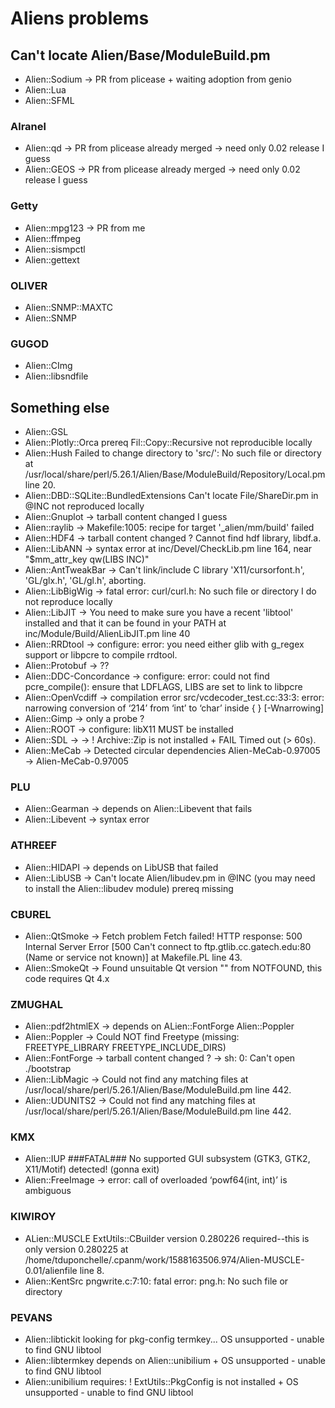 # Aliens problems

## Can't locate Alien/Base/ModuleBuild.pm
- Alien::Sodium -> PR from plicease + waiting adoption from genio
- Alien::Lua
- Alien::SFML

### Alranel 
- Alien::qd -> PR from plicease already merged -> need only 0.02 release I guess
- Alien::GEOS  -> PR from plicease already merged -> need only 0.02 release I guess

### Getty
- Alien::mpg123 -> PR from me
- Alien::ffmpeg
- Alien::sismpctl
- Alien::gettext

### OLIVER
- Alien::SNMP::MAXTC
- Alien::SNMP

### GUGOD 
- Alien::CImg
- Alien::libsndfile


## Something else
- Alien::GSL
- Alien::Plotly::Orca prereq Fil::Copy::Recursive not reproducible locally
- Alien::Hush Failed to change directory to 'src/': No such file or directory at /usr/local/share/perl/5.26.1/Alien/Base/ModuleBuild/Repository/Local.pm line 20.
- Alien::DBD::SQLite::BundledExtensions Can't locate File/ShareDir.pm in @INC not reproduced locally
- Alien::Gnuplot -> tarball content changed I guess
- Alien::raylib -> Makefile:1005: recipe for target '_alien/mm/build' failed
- Alien::HDF4 -> tarball content changed ? Cannot find hdf library, libdf.a.
- Alien::LibANN -> syntax error at inc/Devel/CheckLib.pm line 164, near "$mm_attr_key qw(LIBS INC)"
- Alien::AntTweakBar -> Can't link/include C library 'X11/cursorfont.h', 'GL/glx.h', 'GL/gl.h', aborting.
- Alien::LibBigWig -> fatal error: curl/curl.h: No such file or directory I do not reproduce locally
- Alien::LibJIT -> You need to make sure you have a recent 'libtool' installed and that it can be found in your PATH at inc/Module/Build/AlienLibJIT.pm line 40
- Alien::RRDtool -> configure: error: you need either glib with g_regex support or libpcre to compile rrdtool.
- Alien::Protobuf -> ??
- Alien::DDC-Concordance -> configure: error: could not find pcre_compile(): ensure that LDFLAGS, LIBS are set to link to libpcre
- Alien::OpenVcdiff -> compilation error src/vcdecoder_test.cc:33:3: error: narrowing conversion of ‘214’ from ‘int’ to ‘char’ inside { } [-Wnarrowing]
- Alien::Gimp -> only a probe ?
- Alien::ROOT -> configure: libX11 MUST be installed
- Alien::SDL -> -> !  Archive::Zip is not installed + FAIL Timed out (> 60s).
- Alien::MeCab -> Detected circular dependencies Alien-MeCab-0.97005 -> Alien-MeCab-0.97005

### PLU 
- Alien::Gearman -> depends on Alien::Libevent that fails
- Alien::Libevent -> syntax error

### ATHREEF
- Alien::HIDAPI -> depends on LibUSB that failed
- Alien::LibUSB -> Can't locate Alien/libudev.pm in @INC (you may need to install the Alien::libudev module) prereq missing

### CBUREL 
- Alien::QtSmoke -> Fetch problem Fetch failed! HTTP response: 500 Internal Server Error [500 Can't connect to ftp.gtlib.cc.gatech.edu:80 (Name or service not known)] at Makefile.PL line 43.
- Alien::SmokeQt -> Found unsuitable Qt version "" from NOTFOUND, this code requires Qt 4.x

### ZMUGHAL
- Alien::pdf2htmlEX -> depends on ALien::FontForge Alien::Poppler
- Alien::Poppler -> Could NOT find Freetype (missing: FREETYPE_LIBRARY FREETYPE_INCLUDE_DIRS)
- Alien::FontForge -> tarball content changed ? -> sh: 0: Can't open ./bootstrap
- Alien::LibMagic -> Could not find any matching files at /usr/local/share/perl/5.26.1/Alien/Base/ModuleBuild.pm line 442.
- Alien::UDUNITS2 -> Could not find any matching files at /usr/local/share/perl/5.26.1/Alien/Base/ModuleBuild.pm line 442.

### KMX
- Alien::IUP ###FATAL### No supported GUI subsystem (GTK3, GTK2, X11/Motif) detected! (gonna exit)
- Alien::FreeImage ->  error: call of overloaded ‘powf64(int, int)’ is ambiguous

### KIWIROY
- ALien::MUSCLE ExtUtils::CBuilder version 0.280226 required--this is only version 0.280225 at /home/tduponchelle/.cpanm/work/1588163506.974/Alien-MUSCLE-0.01/alienfile line 8.
- Alien::KentSrc pngwrite.c:7:10: fatal error: png.h: No such file or directory

### PEVANS
- Alien::libtickit looking for pkg-config termkey... OS unsupported - unable to find GNU libtool
- Alien::libtermkey depends on Alien::unibilium + OS unsupported - unable to find GNU libtool
- Alien::unibilium requires:    !  ExtUtils::PkgConfig is not installed + OS unsupported - unable to find GNU libtool

